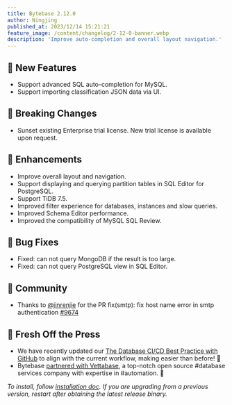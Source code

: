 ```yaml
---
title: Bytebase 2.12.0
author: Ningjing
published_at: 2023/12/14 15:21:21
feature_image: /content/changelog/2-12-0-banner.webp
description: 'Improve auto-completion and overall layout navigation.'
---
```


## 🚀 New Features

- Support advanced SQL auto-completion for MySQL.
- Support importing classification JSON data via UI.

## 🔔 Breaking Changes

- Sunset existing Enterprise trial license. New trial license is available upon request.

## 🎄 Enhancements

- Improve overall layout and navigation.
- Support displaying and querying partition tables in SQL Editor for PostgreSQL.
- Support TiDB 7.5.
- Improved filter experience for databases, instances and slow queries.
- Improved Schema Editor performance.
- Improved the compatibility of MySQL SQL Review.

## 🐞 Bug Fixes

- Fixed: can not query MongoDB if the result is too large.
- Fixed: can not query PostgreSQL view in SQL Editor.

## 🎠 Community

- Thanks to [@jinrenjie]([github.com](https://github.com/jinrenjie)) for the PR fix(smtp): fix host name error in smtp authentication [#9674](https://github.com/bytebase/bytebase/pull/9674)

## 📰 Fresh Off the Press

- We have recently updated our [The Database CI/CD Best Practice with GitHub](/docs/tutorials/database-cicd-best-practice-with-github) to align with the current workflow, making easier than before! 🎉
- Bytebase [partnered with Vettabase](/blog/bytebase-vettabase/), a top-notch open source #database services company with expertise in #automation. 🤝

_To install, follow [installation doc](/docs/get-started/install/overview). If you are upgrading from a previous version, restart after obtaining the latest release binary._